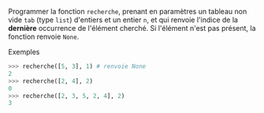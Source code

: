 Programmer la fonction `recherche`, prenant en paramètres un tableau non vide `tab` (type `list`) d'entiers et un entier `n`, et qui renvoie l'indice de la **dernière** occurrence de l'élément cherché. Si l'élément n'est pas présent, la fonction renvoie `None`.

Exemples
```python
>>> recherche([5, 3], 1) # renvoie None
2
>>> recherche([2, 4], 2)
0
>>> recherche([2, 3, 5, 2, 4], 2)
3
```